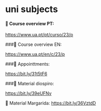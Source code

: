 # uni subjects 



#### 📱 Course overview PT:

https://www.ua.pt/pt/curso/23/p

###📱 Course overview EN:

https://www.ua.pt/en/c/23/p

###📌 Appointtments: 

https://bit.ly/31t5tF6

###📌 Material diospiro:

https://bit.ly/39eUFNv

📌 Material Margarida: https://bit.ly/36VztdD


